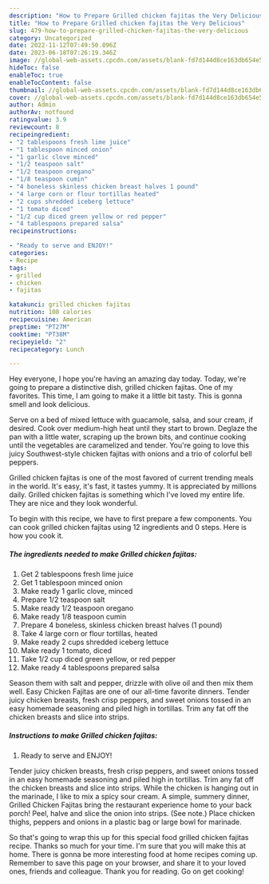 ```yaml
---
description: "How to Prepare Grilled chicken fajitas the Very Delicious"
title: "How to Prepare Grilled chicken fajitas the Very Delicious"
slug: 479-how-to-prepare-grilled-chicken-fajitas-the-very-delicious
category: Uncategorized
date: 2022-11-12T07:49:50.896Z
date: 2023-06-18T07:26:19.346Z
image: //global-web-assets.cpcdn.com/assets/blank-fd7d144d8ce163db654e5a02c40b08a2775adb7897d16e4062681dc7e1b2800f.png
hideToc: false
enableToc: true
enableTocContent: false
thumbnail: //global-web-assets.cpcdn.com/assets/blank-fd7d144d8ce163db654e5a02c40b08a2775adb7897d16e4062681dc7e1b2800f.png
cover: //global-web-assets.cpcdn.com/assets/blank-fd7d144d8ce163db654e5a02c40b08a2775adb7897d16e4062681dc7e1b2800f.png
author: Admin
authorAv: notfound
ratingvalue: 3.9
reviewcount: 8
recipeingredient:
- "2 tablespoons fresh lime juice"
- "1 tablespoon minced onion"
- "1 garlic clove minced"
- "1/2 teaspoon salt"
- "1/2 teaspoon oregano"
- "1/8 teaspoon cumin"
- "4 boneless skinless chicken breast halves 1 pound"
- "4 large corn or flour tortillas heated"
- "2 cups shredded iceberg lettuce"
- "1 tomato diced"
- "1/2 cup diced green yellow or red pepper"
- "4 tablespoons prepared salsa"
recipeinstructions:

- "Ready to serve and ENJOY!"
categories:
- Recipe
tags:
- grilled
- chicken
- fajitas

katakunci: grilled chicken fajitas 
nutrition: 108 calories
recipecuisine: American
preptime: "PT27M"
cooktime: "PT38M"
recipeyield: "2"
recipecategory: Lunch

---
```



Hey everyone, I hope you're having an amazing day today. Today, we're going to prepare a distinctive dish, grilled chicken fajitas. One of my favorites. This time, I am going to make it a little bit tasty. This is gonna smell and look delicious.

Serve on a bed of mixed lettuce with guacamole, salsa, and sour cream, if desired. Cook over medium-high heat until they start to brown. Deglaze the pan with a little water, scraping up the brown bits, and continue cooking until the vegetables are caramelized and tender. You&#39;re going to love this juicy Southwest-style chicken fajitas with onions and a trio of colorful bell peppers.

Grilled chicken fajitas is one of the most favored of current trending meals in the world. It's easy, it's fast, it tastes yummy. It is appreciated by millions daily. Grilled chicken fajitas is something which I've loved my entire life. They are nice and they look wonderful.


To begin with this recipe, we have to first prepare a few components. You can cook grilled chicken fajitas using 12 ingredients and 0 steps. Here is how you cook it.

<!--inarticleads1-->

##### The ingredients needed to make Grilled chicken fajitas:

1. Get 2 tablespoons fresh lime juice
1. Get 1 tablespoon minced onion
1. Make ready 1 garlic clove, minced
1. Prepare 1/2 teaspoon salt
1. Make ready 1/2 teaspoon oregano
1. Make ready 1/8 teaspoon cumin
1. Prepare 4 boneless, skinless chicken breast halves (1 pound)
1. Take 4 large corn or flour tortillas, heated
1. Make ready 2 cups shredded iceberg lettuce
1. Make ready 1 tomato, diced
1. Take 1/2 cup diced green yellow, or red pepper
1. Make ready 4 tablespoons prepared salsa


Season them with salt and pepper, drizzle with olive oil and then mix them well. Easy Chicken Fajitas are one of our all-time favorite dinners. Tender juicy chicken breasts, fresh crisp peppers, and sweet onions tossed in an easy homemade seasoning and piled high in tortillas. Trim any fat off the chicken breasts and slice into strips. 

<!--inarticleads2-->

##### Instructions to make Grilled chicken fajitas:


1. Ready to serve and ENJOY!

Tender juicy chicken breasts, fresh crisp peppers, and sweet onions tossed in an easy homemade seasoning and piled high in tortillas. Trim any fat off the chicken breasts and slice into strips. While the chicken is hanging out in the marinade, I like to mix a spicy sour cream. A simple, summery dinner, Grilled Chicken Fajitas bring the restaurant experience home to your back porch! Peel, halve and slice the onion into strips. (See note.) Place chicken thighs, peppers and onions in a plastic bag or large bowl for marinade. 

So that's going to wrap this up for this special food grilled chicken fajitas recipe. Thanks so much for your time. I'm sure that you will make this at home. There is gonna be more interesting food at home recipes coming up. Remember to save this page on your browser, and share it to your loved ones, friends and colleague. Thank you for reading. Go on get cooking!
